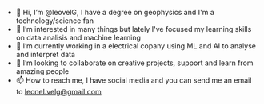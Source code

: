 - 👋 Hi, I’m @leovelG, I have a degree on geophysics and I'm a technology/science fan
- 👀 I’m interested in many things but lately I've focused my learning skills on data analisis and machine learning 
- 🌱 I’m currently working in a electrical copany using ML and AI to analyse and interpret data
- 💞️ I’m looking to collaborate on creative projects, support and learn from amazing people  
- 📫 How to reach me, I have social media and you can send me an email to leonel.velg@gmail.com

<!---
leovelG/leovelG is a ✨ special ✨ repository because its `README.md` (this file) appears on your GitHub profile.
You can click the Preview link to take a look at your changes.
--->
